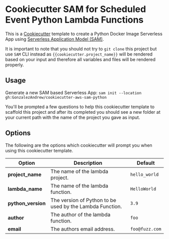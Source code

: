 # Cookiecutter SAM for Scheduled Event Python Lambda Functions

This is a [Cookiecutter](https://github.com/audreyr/cookiecutter) template to create a Python Docker Image Serverless App using [Serverless Application Model (SAM)](https://github.com/aws/serverless-application-model).

It is important to note that you should not try to `git clone` this project but use `SAM` CLI instead as ``{{cookiecutter.project_name}}`` will be rendered based on your input and therefore all variables and files will be rendered properly.

## Usage

Generate a new SAM based Serverless App: `sam init --location gh:GonzalezAndrew/cookiecutter-aws-sam-python`

You'll be prompted a few questions to help this cookiecutter template to scaffold this project and after its completed you should see a new folder at your current path with the name of the project you gave as input.

## Options

The following are the options which cookiecutter will prompt you when using this cookiecutter template.

| Option             | Description                                              | Default        |
|--------------------|----------------------------------------------------------|----------------|
| **project_name**   | The name of the lambda project.                          | `hello_world`  |
| **lambda_name**    | The name of the lambda function.                         | `HelloWorld`   |
| **python_version** | The version of Python to be used by the Lambda Function. | `3.9`          |
| **author**         | The author of the lambda function.                       | `foo`          |
| **email**          | The authors email address.                               | `foo@fuzz.com` |
